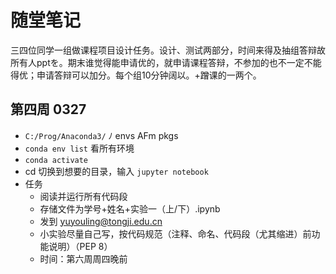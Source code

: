 # 随堂笔记

三四位同学一组做课程项目设计任务。设计、测试两部分，时间来得及抽组答辩故所有人pptを。期末谁觉得能申请优的，就申请课程答辩，不参加的也不一定不能得优；申请答辩可以加分。每个组10分钟阔以。+蹭课的一两个。

## 第四周 0327

- `C:/Prog/Anaconda3/` ﾉ envs AFm pkgs
- `conda env list` 看所有环境
- `conda activate`
- cd 切换到想要的目录，输入 `jupyter notebook`
- 任务
    - 阅读并运行所有代码段
    - 存储文件为学号+姓名+实验一（上/下）.ipynb
    - 发到 yuyouling@tongji.edu.cn
    - 小实验尽量自己写，按代码规范（注释、命名、代码段（尤其缩进）前功能说明）（PEP 8）
    - 时间：第六周周四晚前